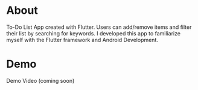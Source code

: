 # About

To-Do List App created with Flutter. Users can add/remove items and filter their list by searching for keywords. I developed this app to familiarize myself with the Flutter framework and Android Development. 

# Demo

Demo Video (coming soon)
